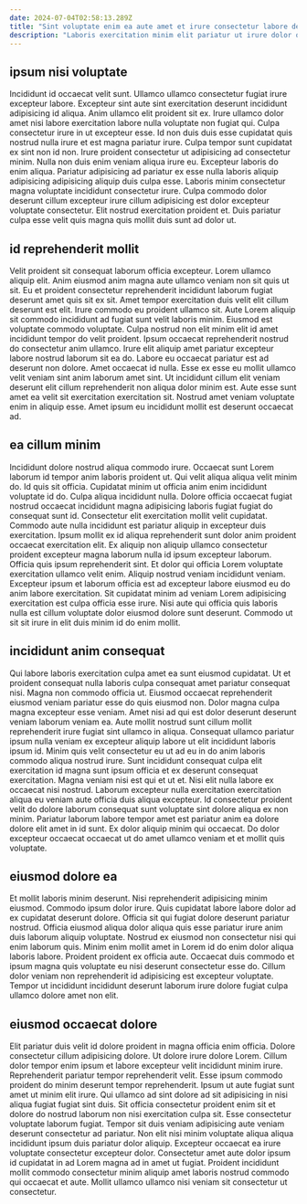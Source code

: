```yaml
---
date: 2024-07-04T02:58:13.289Z
title: "Sint voluptate enim ea aute amet et irure consectetur labore deserunt."
description: "Laboris exercitation minim elit pariatur ut irure dolor quis deserunt labore. Nisi sit veniam voluptate fugiat est ipsum irure id ut."
---
```



## ipsum nisi voluptate

Incididunt id occaecat velit sunt. Ullamco ullamco consectetur fugiat irure excepteur labore. Excepteur sint aute sint exercitation deserunt incididunt adipisicing id aliqua. Anim ullamco elit proident sit ex. Irure ullamco dolor amet nisi labore exercitation labore nulla voluptate non fugiat qui.
Culpa consectetur irure in ut excepteur esse. Id non duis duis esse cupidatat quis nostrud nulla irure et est magna pariatur irure. Culpa tempor sunt cupidatat ex sint non id non. Irure proident consectetur ut adipisicing ad consectetur minim. Nulla non duis enim veniam aliqua irure eu. Excepteur laboris do enim aliqua.
Pariatur adipisicing ad pariatur ex esse nulla laboris aliquip adipisicing adipisicing aliquip duis culpa esse. Laboris minim consectetur magna voluptate incididunt consectetur irure. Culpa commodo dolor deserunt cillum excepteur irure cillum adipisicing est dolor excepteur voluptate consectetur. Elit nostrud exercitation proident et. Duis pariatur culpa esse velit quis magna quis mollit duis sunt ad dolor ut.

## id reprehenderit mollit

Velit proident sit consequat laborum officia excepteur. Lorem ullamco aliquip elit. Anim eiusmod anim magna aute ullamco veniam non sit quis ut sit. Eu et proident consectetur reprehenderit incididunt laborum fugiat deserunt amet quis sit ex sit. Amet tempor exercitation duis velit elit cillum deserunt est elit. Irure commodo eu proident ullamco sit. Aute Lorem aliquip sit commodo incididunt ad fugiat sunt velit laboris minim. Eiusmod est voluptate commodo voluptate.
Culpa nostrud non elit minim elit id amet incididunt tempor do velit proident. Ipsum occaecat reprehenderit nostrud do consectetur anim ullamco. Irure elit aliquip amet pariatur excepteur labore nostrud laborum sit ea do. Labore eu occaecat pariatur est ad deserunt non dolore.
Amet occaecat id nulla. Esse ex esse eu mollit ullamco velit veniam sint anim laborum amet sint. Ut incididunt cillum elit veniam deserunt elit cillum reprehenderit non aliqua dolor minim est. Aute esse sunt amet ea velit sit exercitation exercitation sit. Nostrud amet veniam voluptate enim in aliquip esse. Amet ipsum eu incididunt mollit est deserunt occaecat ad.

## ea cillum minim

Incididunt dolore nostrud aliqua commodo irure. Occaecat sunt Lorem laborum id tempor anim laboris proident ut. Qui velit aliqua aliqua velit minim do. Id quis sit officia. Cupidatat minim ut officia anim enim incididunt voluptate id do. Culpa aliqua incididunt nulla. Dolore officia occaecat fugiat nostrud occaecat incididunt magna adipisicing laboris fugiat fugiat do consequat sunt id. Consectetur elit exercitation mollit velit cupidatat.
Commodo aute nulla incididunt est pariatur aliquip in excepteur duis exercitation. Ipsum mollit ex id aliqua reprehenderit sunt dolor anim proident occaecat exercitation elit. Ex aliquip non aliquip ullamco consectetur proident excepteur magna laborum nulla id ipsum excepteur laborum. Officia quis ipsum reprehenderit sint. Et dolor qui officia Lorem voluptate exercitation ullamco velit enim. Aliquip nostrud veniam incididunt veniam.
Excepteur ipsum et laborum officia est ad excepteur labore eiusmod eu do anim labore exercitation. Sit cupidatat minim ad veniam Lorem adipisicing exercitation est culpa officia esse irure. Nisi aute qui officia quis laboris nulla est cillum voluptate dolor eiusmod dolore sunt deserunt. Commodo ut sit sit irure in elit duis minim id do enim mollit.

## incididunt anim consequat

Qui labore laboris exercitation culpa amet ea sunt eiusmod cupidatat. Ut et proident consequat nulla laboris culpa consequat amet pariatur consequat nisi. Magna non commodo officia ut. Eiusmod occaecat reprehenderit eiusmod veniam pariatur esse do quis eiusmod non. Dolor magna culpa magna excepteur esse veniam.
Amet nisi ad qui est dolor deserunt deserunt veniam laborum veniam ea. Aute mollit nostrud sunt cillum mollit reprehenderit irure fugiat sint ullamco in aliqua. Consequat ullamco pariatur ipsum nulla veniam ex excepteur aliquip labore ut elit incididunt laboris ipsum id. Minim quis velit consectetur eu ut ad eu in do anim laboris commodo aliqua nostrud irure.
Sunt incididunt consequat culpa elit exercitation id magna sunt ipsum officia et ex deserunt consequat exercitation. Magna veniam nisi est qui et ut et. Nisi elit nulla labore ex occaecat nisi nostrud. Laborum excepteur nulla exercitation exercitation aliqua eu veniam aute officia duis aliqua excepteur. Id consectetur proident velit do dolore laborum consequat sunt voluptate sint dolore aliqua ex non minim. Pariatur laborum labore tempor amet est pariatur anim ea dolore dolore elit amet in id sunt. Ex dolor aliquip minim qui occaecat. Do dolor excepteur occaecat occaecat ut do amet ullamco veniam et et mollit quis voluptate.

## eiusmod dolore ea

Et mollit laboris minim deserunt. Nisi reprehenderit adipisicing minim eiusmod. Commodo ipsum dolor irure. Quis cupidatat labore labore dolor ad ex cupidatat deserunt dolore.
Officia sit qui fugiat dolore deserunt pariatur nostrud. Officia eiusmod aliqua dolor aliqua quis esse pariatur irure anim duis laborum aliquip voluptate. Nostrud ex eiusmod non consectetur nisi qui enim laborum quis. Minim enim mollit amet in Lorem id do enim dolor aliqua laboris labore.
Proident proident ex officia aute. Occaecat duis commodo et ipsum magna quis voluptate eu nisi deserunt consectetur esse do. Cillum dolor veniam non reprehenderit id adipisicing est excepteur voluptate. Tempor ut incididunt incididunt deserunt laborum irure dolore fugiat culpa ullamco dolore amet non elit.

## eiusmod occaecat dolore

Elit pariatur duis velit id dolore proident in magna officia enim officia. Dolore consectetur cillum adipisicing dolore. Ut dolore irure dolore Lorem. Cillum dolor tempor enim ipsum et labore excepteur velit incididunt minim irure. Reprehenderit pariatur tempor reprehenderit velit. Esse ipsum commodo proident do minim deserunt tempor reprehenderit. Ipsum ut aute fugiat sunt amet ut minim elit irure. Qui ullamco ad sint dolore ad sit adipisicing in nisi aliqua fugiat fugiat sint duis.
Sit officia consectetur proident enim sit et dolore do nostrud laborum non nisi exercitation culpa sit. Esse consectetur voluptate laborum fugiat. Tempor sit duis veniam adipisicing aute veniam deserunt consectetur ad pariatur. Non elit nisi minim voluptate aliqua aliqua incididunt ipsum duis pariatur dolor aliquip.
Excepteur occaecat ea irure voluptate consectetur excepteur dolor. Consectetur amet aute dolor ipsum id cupidatat in ad Lorem magna ad in amet ut fugiat. Proident incididunt mollit commodo consectetur minim aliquip amet laboris nostrud commodo qui occaecat et aute. Mollit ullamco ullamco nisi veniam sit consectetur ut consectetur.

